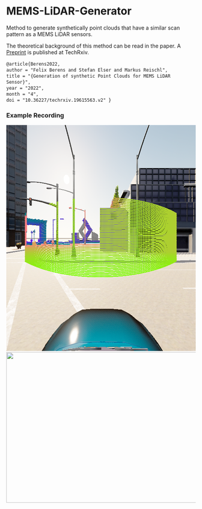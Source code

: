 # MEMS-LiDAR-Generator
Method to generate synthetically point clouds that have a similar scan pattern as a MEMS LiDAR sensors.

The theoretical background of this method can be read in the paper. A [Preprint](https://doi.org/10.36227/techrxiv.19615563.v2) is published at TechRxiv.

```
@article{Berens2022,
author = "Felix Berens and Stefan Elser and Markus Reischl",
title = "{Generation of synthetic Point Clouds for MEMS LiDAR Sensor}",
year = "2022",
month = "4",
doi = "10.36227/techrxiv.19615563.v2" } 
```
### Example Recording

<img src="https://github.com/BerensRWU/MEMS-LiDAR-Generator/blob/main/image_with_points.png" width="800" height="600">

<img src="https://github.com/BerensRWU/MEMS-LiDAR-Generator/blob/main/Record.gif" width="800" height="400">
